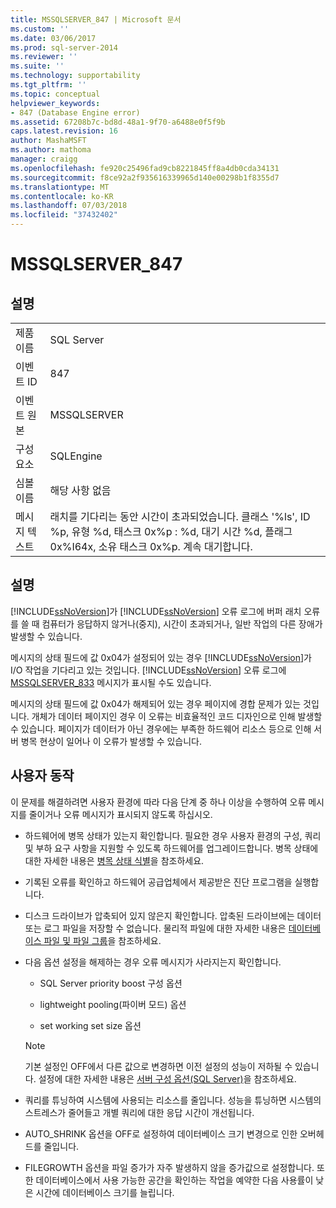 ```yaml
---
title: MSSQLSERVER_847 | Microsoft 문서
ms.custom: ''
ms.date: 03/06/2017
ms.prod: sql-server-2014
ms.reviewer: ''
ms.suite: ''
ms.technology: supportability
ms.tgt_pltfrm: ''
ms.topic: conceptual
helpviewer_keywords:
- 847 (Database Engine error)
ms.assetid: 67208b7c-bd8d-48a1-9f70-a6488e0f5f9b
caps.latest.revision: 16
author: MashaMSFT
ms.author: mathoma
manager: craigg
ms.openlocfilehash: fe920c25496fad9cb8221845ff8a4db0cda34131
ms.sourcegitcommit: f8ce92a2f935616339965d140e00298b1f8355d7
ms.translationtype: MT
ms.contentlocale: ko-KR
ms.lasthandoff: 07/03/2018
ms.locfileid: "37432402"
---
```

# <a name="mssqlserver847"></a>MSSQLSERVER_847
    
## <a name="details"></a>설명  
  
|||  
|-|-|  
|제품 이름|SQL Server|  
|이벤트 ID|847|  
|이벤트 원본|MSSQLSERVER|  
|구성 요소|SQLEngine|  
|심볼 이름|해당 사항 없음|  
|메시지 텍스트|래치를 기다리는 동안 시간이 초과되었습니다. 클래스 '%ls', ID %p, 유형 %d, 태스크 0x%p : %d, 대기 시간 %d, 플래그 0x%I64x, 소유 태스크 0x%p. 계속 대기합니다.|  
  
## <a name="explanation"></a>설명  
 [!INCLUDE[ssNoVersion](../../includes/ssnoversion-md.md)]가 [!INCLUDE[ssNoVersion](../../includes/ssnoversion-md.md)] 오류 로그에 버퍼 래치 오류를 쓸 때 컴퓨터가 응답하지 않거나(중지), 시간이 초과되거나, 일반 작업의 다른 장애가 발생할 수 있습니다.  
  
 메시지의 상태 필드에 값 0x04가 설정되어 있는 경우 [!INCLUDE[ssNoVersion](../../includes/ssnoversion-md.md)]가 I/O 작업을 기다리고 있는 것입니다. [!INCLUDE[ssNoVersion](../../includes/ssnoversion-md.md)] 오류 로그에 [MSSQLSERVER_833](mssqlserver-833-database-engine-error.md) 메시지가 표시될 수도 있습니다.  
  
 메시지의 상태 필드에 값 0x04가 해제되어 있는 경우 페이지에 경합 문제가 있는 것입니다. 개체가 데이터 페이지인 경우 이 오류는 비효율적인 코드 디자인으로 인해 발생할 수 있습니다. 페이지가 데이터가 아닌 경우에는 부족한 하드웨어 리소스 등으로 인해 서버 병목 현상이 일어나 이 오류가 발생할 수 있습니다.  
  
## <a name="user-action"></a>사용자 동작  
 이 문제를 해결하려면 사용자 환경에 따라 다음 단계 중 하나 이상을 수행하여 오류 메시지를 줄이거나 오류 메시지가 표시되지 않도록 하십시오.  
  
-   하드웨어에 병목 상태가 있는지 확인합니다. 필요한 경우 사용자 환경의 구성, 쿼리 및 부하 요구 사항을 지원할 수 있도록 하드웨어를 업그레이드합니다. 병목 상태에 대한 자세한 내용은 [병목 상태 식별](../performance/identify-bottlenecks.md)을 참조하세요.  
  
-   기록된 오류를 확인하고 하드웨어 공급업체에서 제공받은 진단 프로그램을 실행합니다.  
  
-   디스크 드라이브가 압축되어 있지 않은지 확인합니다. 압축된 드라이브에는 데이터 또는 로그 파일을 저장할 수 없습니다. 물리적 파일에 대한 자세한 내용은 [데이터베이스 파일 및 파일 그룹](../databases/database-files-and-filegroups.md)을 참조하세요.  
  
-   다음 옵션 설정을 해제하는 경우 오류 메시지가 사라지는지 확인합니다.  
  
    -   SQL Server priority boost 구성 옵션  
  
    -   lightweight pooling(파이버 모드) 옵션  
  
    -   set working set size 옵션  
  
    > [!NOTE]  
    >  기본 설정인 OFF에서 다른 값으로 변경하면 이전 설정의 성능이 저하될 수 있습니다. 설정에 대한 자세한 내용은 [서버 구성 옵션&#40;SQL Server&#41;](../../database-engine/configure-windows/server-configuration-options-sql-server.md)을 참조하세요.  
  
-   쿼리를 튜닝하여 시스템에 사용되는 리소스를 줄입니다. 성능을 튜닝하면 시스템의 스트레스가 줄어들고 개별 쿼리에 대한 응답 시간이 개선됩니다.  
  
-   AUTO_SHRINK 옵션을 OFF로 설정하여 데이터베이스 크기 변경으로 인한 오버헤드를 줄입니다.  
  
-   FILEGROWTH 옵션을 파일 증가가 자주 발생하지 않을 증가값으로 설정합니다. 또한 데이터베이스에서 사용 가능한 공간을 확인하는 작업을 예약한 다음 사용률이 낮은 시간에 데이터베이스 크기를 늘립니다.  
  
  
